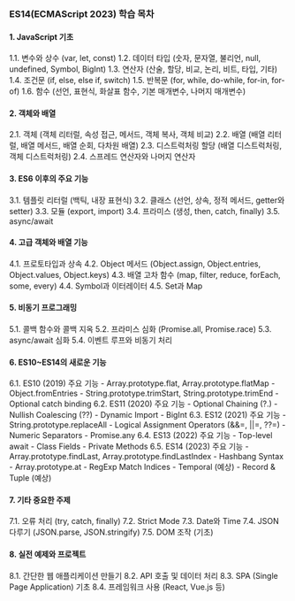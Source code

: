 ### ES14(ECMAScript 2023) 학습 목차

#### 1. JavaScript 기초
   1.1. 변수와 상수 (var, let, const)
   1.2. 데이터 타입 (숫자, 문자열, 불리언, null, undefined, Symbol, BigInt)
   1.3. 연산자 (산술, 할당, 비교, 논리, 비트, 타입, 기타)
   1.4. 조건문 (if, else, else if, switch)
   1.5. 반복문 (for, while, do-while, for-in, for-of)
   1.6. 함수 (선언, 표현식, 화살표 함수, 기본 매개변수, 나머지 매개변수)

#### 2. 객체와 배열
   2.1. 객체 (객체 리터럴, 속성 접근, 메서드, 객체 복사, 객체 비교)
   2.2. 배열 (배열 리터럴, 배열 메서드, 배열 순회, 다차원 배열)
   2.3. 디스트럭처링 할당 (배열 디스트럭처링, 객체 디스트럭처링)
   2.4. 스프레드 연산자와 나머지 연산자

#### 3. ES6 이후의 주요 기능
   3.1. 템플릿 리터럴 (백틱, 내장 표현식)
   3.2. 클래스 (선언, 상속, 정적 메서드, getter와 setter)
   3.3. 모듈 (export, import)
   3.4. 프라미스 (생성, then, catch, finally)
   3.5. async/await

#### 4. 고급 객체와 배열 기능
   4.1. 프로토타입과 상속
   4.2. Object 메서드 (Object.assign, Object.entries, Object.values, Object.keys)
   4.3. 배열 고차 함수 (map, filter, reduce, forEach, some, every)
   4.4. Symbol과 이터레이터
   4.5. Set과 Map

#### 5. 비동기 프로그래밍
   5.1. 콜백 함수와 콜백 지옥
   5.2. 프라미스 심화 (Promise.all, Promise.race)
   5.3. async/await 심화
   5.4. 이벤트 루프와 비동기 처리

#### 6. ES10~ES14의 새로운 기능
   6.1. ES10 (2019) 주요 기능
       - Array.prototype.flat, Array.prototype.flatMap
       - Object.fromEntries
       - String.prototype.trimStart, String.prototype.trimEnd
       - Optional catch binding
   6.2. ES11 (2020) 주요 기능
       - Optional Chaining (?.)
       - Nullish Coalescing (??)
       - Dynamic Import
       - BigInt
   6.3. ES12 (2021) 주요 기능
       - String.prototype.replaceAll
       - Logical Assignment Operators (&&=, ||=, ??=)
       - Numeric Separators
       - Promise.any
   6.4. ES13 (2022) 주요 기능
       - Top-level await
       - Class Fields
       - Private Methods
   6.5. ES14 (2023) 주요 기능
       - Array.prototype.findLast, Array.prototype.findLastIndex
       - Hashbang Syntax
       - Array.prototype.at
       - RegExp Match Indices
       - Temporal (예상)
       - Record & Tuple (예상)

#### 7. 기타 중요한 주제
   7.1. 오류 처리 (try, catch, finally)
   7.2. Strict Mode
   7.3. Date와 Time
   7.4. JSON 다루기 (JSON.parse, JSON.stringify)
   7.5. DOM 조작 (기초)

#### 8. 실전 예제와 프로젝트
   8.1. 간단한 웹 애플리케이션 만들기
   8.2. API 호출 및 데이터 처리
   8.3. SPA (Single Page Application) 기초
   8.4. 프레임워크 사용 (React, Vue.js 등)
